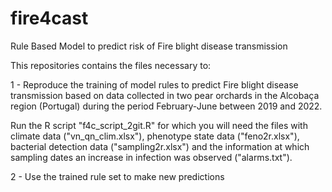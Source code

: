 # fire4cast
Rule Based Model to predict risk of Fire blight disease transmission 

This repositories contains the files necessary to:

1 - Reproduce the training of model rules to predict Fire blight disease transmission based on data collected in two pear orchards in the Alcobaça region (Portugal) during the period February-June between 2019 and 2022.  

Run the R script "f4c_script_2git.R" for which you will need the files with climate data ("vn_qn_clim.xlsx"), phenotype state data ("feno2r.xlsx"), bacterial detection data ("sampling2r.xlsx") and the information at which sampling dates an increase in infection was observed ("alarms.txt").

2 - Use the trained rule set to make new predictions 


